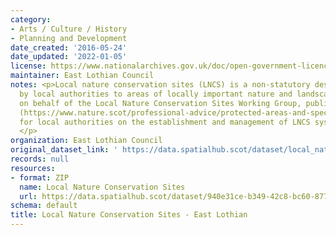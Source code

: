 ```yaml
---
category:
- Arts / Culture / History
- Planning and Development
date_created: '2016-05-24'
date_updated: '2022-01-05'
license: https://www.nationalarchives.gov.uk/doc/open-government-licence/version/3/
maintainer: East Lothian Council
notes: <p>Local nature conservation sites (LNCS) is a non-statutory designation given
  by local authorities to areas of locally important nature and landscapes. NatureScot,
  on behalf of the Local Nature Conservation Sites Working Group, published guidance
  (https://www.nature.scot/professional-advice/protected-areas-and-species/protected-areas/local-designations/local-nature-conservation-sites)
  for local authorities on the establishment and management of LNCS systems in Scotland.
  </p>
organization: East Lothian Council
original_dataset_link: ' https://data.spatialhub.scot/dataset/local_nature_conservation_sites-el'
records: null
resources:
- format: ZIP
  name: Local Nature Conservation Sites
  url: https://data.spatialhub.scot/dataset/940e31ce-b349-42c8-bc60-8772aadee648/resource/7bd82304-813c-4467-aa6e-521b9f83a598/download/local-nature-conservation-sites.zip
schema: default
title: Local Nature Conservation Sites - East Lothian
---
```

